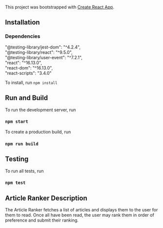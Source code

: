 
This project was bootstrapped with [Create React App](https://github.com/facebook/create-react-app).  
  
## Installation  
### Dependencies
"@testing-library/jest-dom": "^4.2.4",  
"@testing-library/react": "^9.5.0",  
"@testing-library/user-event": "^7.2.1",  
"react": "^16.13.0",  
"react-dom": "^16.13.0",  
"react-scripts": "3.4.0"
  
To install, run `npm install` 

## Run and Build  
 To run the development server, run 
 ### `npm start`
 To create a production build, run 
 ### `npm run build`
 
## Testing
To run all tests, run 
### `npm test`  

## Article Ranker Description
The Article Ranker fetches a list of articles and displays them to the user for them to read. Once all have been read, the user may rank them in order of preference and submit their ranking. 